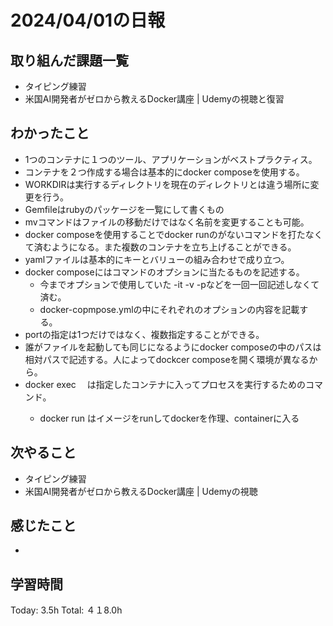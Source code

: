 # 2024/04/01の日報
## 取り組んだ課題一覧
* タイピング練習
* 米国AI開発者がゼロから教えるDocker講座 | Udemyの視聴と復習
## わかったこと
* 1つのコンテナに１つのツール、アプリケーションがベストプラクティス。
* コンテナを２つ作成する場合は基本的にdocker composeを使用する。
* WORKDIRは実行するディレクトリを現在のディレクトリとは違う場所に変更を行う。
* Gemfileはrubyのパッケージを一覧にして書くもの
* mvコマンドはファイルの移動だけではなく名前を変更することも可能。
* docker composeを使用することでdocker runのがないコマンドを打たなくて済むようになる。また複数のコンテナを立ち上げることができる。
* yamlファイルは基本的にキーとバリューの組み合わせで成り立つ。
* docker composeにはコマンドのオプションに当たるものを記述する。
  *  今までオプションで使用していた -it -v -pなどを一回一回記述しなくて済む。
  *  docker-copmpose.ymlの中にそれぞれのオプションの内容を記載する。 
* portの指定は1つだけではなく、複数指定することができる。
* 誰がファイルを起動しても同じになるようにdocker composeの中のパスは相対パスで記述する。人によってdockcer composeを開く環境が異なるから。
* docker exec　<container> は指定したコンテナに入ってプロセスを実行するためのコマンド。
  *  docker run <image>はイメージをrunしてdockerを作理、containerに入る 
## 次やること
* タイピング練習
* 米国AI開発者がゼロから教えるDocker講座 | Udemyの視聴
## 感じたこと
*
##  学習時間
Today: 3.5h
Total: ４１8.0h
